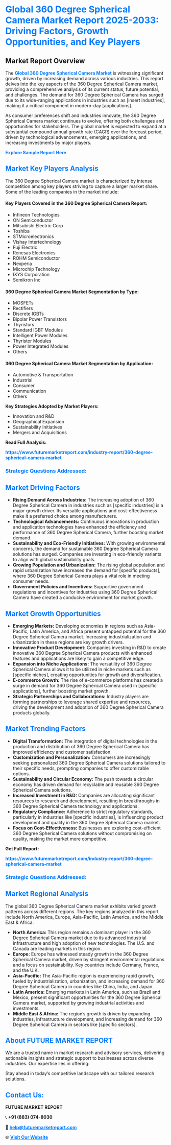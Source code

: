 <h1 style="color: #007BFF;">Global 360 Degree Spherical Camera Market Report 2025-2033: Driving Factors, Growth Opportunities, and Key Players</h1>

<section id="overview">
<h2>Market Report Overview</h2>
<p>The <a href="https://www.futuremarketreport.com/industry-report/360-degree-spherical-camera-market" style="color: #007BFF; text-decoration: none;"><strong>Global 360 Degree Spherical Camera Market</strong></a> is witnessing significant growth, driven by increasing demand across various industries. This report delves into the key aspects of the 360 Degree Spherical Camera market, providing a comprehensive analysis of its current status, future potential, and challenges. The demand for 360 Degree Spherical Camera has surged due to its wide-ranging applications in industries such as [insert industries], making it a critical component in modern-day [applications].</p>
<p>As consumer preferences shift and industries innovate, the 360 Degree Spherical Camera market continues to evolve, offering both challenges and opportunities for stakeholders. The global market is expected to expand at a substantial compound annual growth rate (CAGR) over the forecast period, driven by technological advancements, emerging applications, and increasing investments by major players.</p>
</section>

<section id="overview">
<p><a href="https://www.futuremarketreport.com/request-sample/reportId=37777" style="color: #007BFF; text-decoration: none;"><strong>Explore Sample Report Here</strong></a></p>
</section>

<section id="key-players">
<h2 style="color: #007BFF;">Market Key Players Analysis</h2>
<p>The 360 Degree Spherical Camera market is characterized by intense competition among key players striving to capture a larger market share. Some of the leading companies in the market include:</p>
<h4>Key Players Covered in the 360 Degree Spherical Camera Report:</h4>
<ul><li>Infineon Technologies</li><li>ON Semiconductor</li><li>Mitsubishi Electric Corp</li><li>Toshiba</li><li>STMicroelectronics</li><li>Vishay Intertechnology</li><li>Fuji Electric</li><li>Renesas Electronics</li><li>ROHM Semiconductor</li><li>Nexperia</li><li>Microchip Technology</li><li>IXYS Corporation</li><li>Semikron Inc</li></ul>
<h4>360 Degree Spherical Camera Market Segmentation by Type:</h4>
<ul><li>MOSFETs</li><li>Rectifiers</li><li>Discrete IGBTs</li><li>Bipolar Power Transistors</li><li>Thyristors</li><li>Standard IGBT Modules</li><li>Intelligent Power Modules</li><li>Thyristor Modules</li><li>Power Integrated Modules</li><li>Others</li></ul>

<h4>360 Degree Spherical Camera Market Segmentation by Application:</h4>
<ul><li>Automotive &amp; Transportation</li><li>Industrial</li><li>Consumer</li><li>Communication</li><li>Others</li></ul>
<p><strong>Key Strategies Adopted by Market Players:</strong></p>
<ul>
<li>Innovation and R&D</li>
<li>Geographical Expansion</li>
<li>Sustainability Initiatives</li>
<li>Mergers and Acquisitions</li>
</ul>
</section>

<section>
<p><strong>Read Full Analysis: </strong></p><a href="https://www.futuremarketreport.com/industry-report/360-degree-spherical-camera-market" style="color: #007BFF; text-decoration: none;"><strong>https://www.futuremarketreport.com/industry-report/360-degree-spherical-camera-market</strong></a>
<h3 style="color: #007BFF;">Strategic Questions Addressed:</h3>
</section>

<section id="driving-factors">
<h2 style="color: #007BFF;">Market Driving Factors</h2>
<ul>
<li><strong>Rising Demand Across Industries:</strong> The increasing adoption of 360 Degree Spherical Camera in industries such as [specific industries] is a major growth driver. Its versatile applications and cost-effectiveness make it a preferred choice among manufacturers.</li>
<li><strong>Technological Advancements:</strong> Continuous innovations in production and application technologies have enhanced the efficiency and performance of 360 Degree Spherical Camera, further boosting market demand.</li>
<li><strong>Sustainability and Eco-Friendly Initiatives:</strong> With growing environmental concerns, the demand for sustainable 360 Degree Spherical Camera solutions has surged. Companies are investing in eco-friendly variants to align with global sustainability goals.</li>
<li><strong>Growing Population and Urbanization:</strong> The rising global population and rapid urbanization have increased the demand for [specific products], where 360 Degree Spherical Camera plays a vital role in meeting consumer needs.</li>
<li><strong>Government Policies and Incentives:</strong> Supportive government regulations and incentives for industries using 360 Degree Spherical Camera have created a conducive environment for market growth.</li>
</ul>
</section>

<section id="growth-opportunities">
<h2 style="color: #007BFF;">Market Growth Opportunities</h2>
<ul>
<li><strong>Emerging Markets:</strong> Developing economies in regions such as Asia-Pacific, Latin America, and Africa present untapped potential for the 360 Degree Spherical Camera market. Increasing industrialization and urbanization in these regions are key growth drivers.</li>
<li><strong>Innovative Product Development:</strong> Companies investing in R&D to create innovative 360 Degree Spherical Camera products with enhanced features and applications are likely to gain a competitive edge.</li>
<li><strong>Expansion into Niche Applications:</strong> The versatility of 360 Degree Spherical Camera allows it to be utilized in niche markets such as [specific niches], creating opportunities for growth and diversification.</li>
<li><strong>E-commerce Growth:</strong> The rise of e-commerce platforms has created a surge in demand for 360 Degree Spherical Camera used in [specific applications], further boosting market growth.</li>
<li><strong>Strategic Partnerships and Collaborations:</strong> Industry players are forming partnerships to leverage shared expertise and resources, driving the development and adoption of 360 Degree Spherical Camera products globally.</li>
</ul>
</section>

<section id="trending-factors">
<h2 style="color: #007BFF;">Market Trending Factors</h2>
<ul>
<li><strong>Digital Transformation:</strong> The integration of digital technologies in the production and distribution of 360 Degree Spherical Camera has improved efficiency and customer satisfaction.</li>
<li><strong>Customization and Personalization:</strong> Consumers are increasingly seeking personalized 360 Degree Spherical Camera solutions tailored to their specific needs, prompting companies to offer customizable options.</li>
<li><strong>Sustainability and Circular Economy:</strong> The push towards a circular economy has driven demand for recyclable and reusable 360 Degree Spherical Camera solutions.</li>
<li><strong>Increased Investment in R&D:</strong> Companies are allocating significant resources to research and development, resulting in breakthroughs in 360 Degree Spherical Camera technology and applications.</li>
<li><strong>Regulatory Compliance:</strong> Adherence to strict regulatory standards, particularly in industries like [specific industries], is influencing product development and quality in the 360 Degree Spherical Camera market.</li>
<li><strong>Focus on Cost-Effectiveness:</strong> Businesses are exploring cost-efficient 360 Degree Spherical Camera solutions without compromising on quality, making the market more competitive.</li>
</ul>
</section>

<section>
<p><strong>Get Full Report: </strong></p><a href="https://www.futuremarketreport.com/industry-report/360-degree-spherical-camera-market" style="color: #007BFF; text-decoration: none;"><strong>https://www.futuremarketreport.com/industry-report/360-degree-spherical-camera-market</strong></a>
<h3 style="color: #007BFF;">Strategic Questions Addressed:</h3>
</section>


<section id="regional-analysis">
<h2 style="color: #007BFF;">Market Regional Analysis</h2>
<p>The global 360 Degree Spherical Camera market exhibits varied growth patterns across different regions. The key regions analyzed in this report include North America, Europe, Asia-Pacific, Latin America, and the Middle East & Africa:</p>
<ul>
<li><strong>North America:</strong> This region remains a dominant player in the 360 Degree Spherical Camera market due to its advanced industrial infrastructure and high adoption of new technologies. The U.S. and Canada are leading markets in this region.</li>
<li><strong>Europe:</strong> Europe has witnessed steady growth in the 360 Degree Spherical Camera market, driven by stringent environmental regulations and a focus on sustainability. Key countries include Germany, France, and the U.K.</li>
<li><strong>Asia-Pacific:</strong> The Asia-Pacific region is experiencing rapid growth, fueled by industrialization, urbanization, and increasing demand for 360 Degree Spherical Camera in countries like China, India, and Japan.</li>
<li><strong>Latin America:</strong> Emerging markets in Latin America, such as Brazil and Mexico, present significant opportunities for the 360 Degree Spherical Camera market, supported by growing industrial activities and investments.</li>
<li><strong>Middle East & Africa:</strong> The region’s growth is driven by expanding industries, infrastructure development, and increasing demand for 360 Degree Spherical Camera in sectors like [specific sectors].</li>
</ul>
</section>

<footer>
<h2 style="color: #007BFF;">About FUTURE MARKET REPORT</h2>
<p>We are a trusted name in market research and advisory services, delivering actionable insights and strategic support to businesses across diverse industries. Our expertise lies in offering:</p>

<p>Stay ahead in today’s competitive landscape with our tailored research solutions.</p>

<h2 style="color: #007BFF;">Contact Us:</h2>
<p><strong>FUTURE MARKET REPORT</strong></p>
<p>📞 <strong>+91 (883) 074-8030</strong></p>
<p>📧 <strong><a href="mailto:help@futuremarketreport.com" style="color: #007BFF;">help@futuremarketreport.com</a></strong></p>
<p>🌐 <strong><a href="https://www.futuremarketreport.com/" style="color: #007BFF;">Visit Our Website</a></strong></p>
</footer>